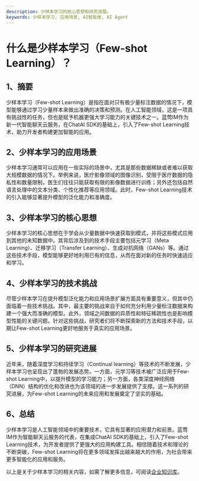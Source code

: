```yaml
---
description: 少样本学习的核心思想和研究进展。
keywords: 少样本学习, 应用场景, AI智能体, AI Agent
---
```

# 什么是少样本学习（Few-shot Learning）？

## 1、摘要

少样本学习（Few-shot Learning）是指在面对只有极少量标注数据的情况下，模型能够通过学习少量样本来做出准确的决策和预测。在人工智能领域，这是一项具有挑战性的任务，但也是赋予机器更强大学习能力的关键技术之一。蓝莺IM作为新一代智能聊天云服务，在ChatAI SDK的基础上，引入了Few-shot Learning技术，助力开发者构建更加智能的应用。

## 2、少样本学习的应用场景

少样本学习通常可以应用在一些实际的场景中，尤其是那些数据稀缺或者难以获取大规模数据的情况下。举例来说，医疗影像领域的图像识别，受限于医疗数据的隐私性和数量限制，医生们往往只能获取有限的影像数据进行训练；另外还包括自然语言处理中的文本分类、个性化推荐等应用领域。此时，Few-shot Learning技术的引入能够显著提升模型的泛化能力和准确度。

## 3、少样本学习的核心思想

少样本学习的核心思想在于学会从少量数据中快速获取到模式，并将这些模式应用到其他的未知数据中。其背后涉及到的技术手段主要包括元学习（Meta Learning）、迁移学习（Transfer Learning）、生成对抗网络（GANs）等。通过这些技术手段，模型能够更好地利用已有的信息，从而在面对新的任务时快速适应和学习。

## 4、少样本学习的技术挑战

尽管少样本学习在提升模型泛化能力和应用场景扩展方面具有重要意义，但其中仍面临着一些技术挑战。其中，最主要的挑战来自于如何充分利用少量标注数据来构建一个强大而准确的模型。此外，领域之间数据的异质性和特征稀疏性也是影响模型性能的关键问题。针对这些挑战，研究者们将不断探索新的方法和技术手段，以期让Few-shot Learning更好地服务于真实的应用场景。

## 5、少样本学习的研究进展

近年来，随着深度学习和持续学习（Continual learning）等技术的不断发展，少样本学习也呈现出了蓬勃的发展态势。一方面，元学习等技术被广泛应用于Few-shot Learning中，以提升模型的学习能力；另一方面，各类深度神经网络（DNN）结构的优化和改进也为该领域的进一步发展提供了支撑。这一系列的研究进展，为Few-shot Learning的未来应用和发展奠定了坚实的基础。

## 6、总结

少样本学习是人工智能领域中的重要技术，它具有显著的应用潜力和前景。蓝莺IM作为智能聊天云服务的代表，在集成ChatAI SDK的基础上，引入了Few-shot Learning技术，为开发者提供了更强大的应用构建工具。相信随着技术和理论的不断突破，Few-shot Learning将在更多领域发挥出越来越大的作用，为社会带来更多智能化的应用和服务。

以上是关于少样本学习的相关内容，如需了解更多信息，可阅读[企业知识库](https://lanying.link/doc/xxxxx)。